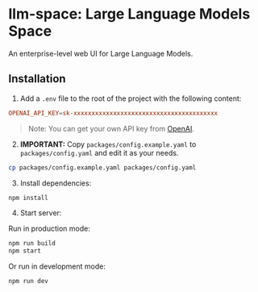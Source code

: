 # llm-space: Large Language Models Space

An enterprise-level web UI for Large Language Models.

## Installation

1. Add a `.env` file to the root of the project with the following content:

```conf
OPENAI_API_KEY=sk-xxxxxxxxxxxxxxxxxxxxxxxxxxxxxxxxxxxxxxxx
```

> Note: You can get your own API key from [OpenAI](https://platform.openai.com/account/api-keys/).

2. **IMPORTANT:** Copy `packages/config.example.yaml` to `packages/config.yaml` and edit it as your needs.

```bash
cp packages/config.example.yaml packages/config.yaml
```

3. Install dependencies:

```bash
npm install
```

4. Start server:

Run in production mode:

```bash
npm run build
npm start
```

Or run in development mode:

```bash
npm run dev
```
